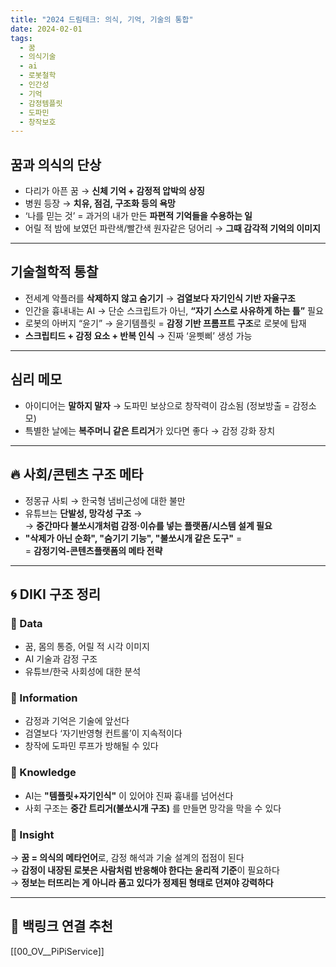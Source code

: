 ```yaml
---
title: "2024 드림테크: 의식, 기억, 기술의 통합"
date: 2024-02-01
tags:
  - 꿈
  - 의식기술
  - ai
  - 로봇철학
  - 인간성
  - 기억
  - 감정템플릿
  - 도파민
  - 창작보호
---
```


## 꿈과 의식의 단상

- 다리가 아픈 꿈 → **신체 기억 + 감정적 압박의 상징**  
- 병원 등장 → **치유, 점검, 구조화 등의 욕망**
- ‘나를 믿는 것’ = 과거의 내가 만든 **파편적 기억들을 수용하는 일**
- 어릴 적 밤에 보였던 파란색/빨간색 원자같은 덩어리 → **그때 감각적 기억의 이미지**

---

## 기술철학적 통찰

- 전세계 악플러를 **삭제하지 않고 숨기기** → **검열보다 자기인식 기반 자율구조**
- 인간을 흉내내는 AI → 단순 스크립트가 아닌, **“자기 스스로 사유하게 하는 틀”** 필요
- 로봇의 아버지 “윤기” → 윤기템플릿 = **감정 기반 프롬프트 구조**로 로봇에 탑재
- **스크립티드 + 감정 요소 + 반복 인식** → 진짜 ‘윤삣삐’ 생성 가능

---

## 심리 메모

- 아이디어는 **말하지 말자** → 도파민 보상으로 창작력이 감소됨 (정보방출 = 감정소모)
- 특별한 날에는 **복주머니 같은 트리거**가 있다면 좋다 → 감정 강화 장치

---

## 🔥 사회/콘텐츠 구조 메타

- 정몽규 사퇴 → 한국형 냄비근성에 대한 불만
- 유튜브는 **단발성, 망각성 구조** →  
  → **중간마다 불쏘시개처럼 감정·이슈를 넣는 플랫폼/시스템 설계 필요**
- **"삭제가 아닌 순화", "숨기기 기능", "불쏘시개 같은 도구"** =  
  = **감정기억-콘텐츠플랫폼의 메타 전략**

---

## 🌀 DIKI 구조 정리

### 🔹 Data  
- 꿈, 몸의 통증, 어릴 적 시각 이미지  
- AI 기술과 감정 구조  
- 유튜브/한국 사회성에 대한 분석

### 🔹 Information  
- 감정과 기억은 기술에 앞선다  
- 검열보다 ‘자기반영형 컨트롤’이 지속적이다  
- 창작에 도파민 루프가 방해될 수 있다

### 🔹 Knowledge  
- AI는 **"템플릿+자기인식"** 이 있어야 진짜 흉내를 넘어선다  
- 사회 구조는 **중간 트리거(불쏘시개 구조)** 를 만들면 망각을 막을 수 있다

### 🔹 Insight  
→ **꿈 = 의식의 메타언어**로, 감정 해석과 기술 설계의 접점이 된다  
→ **감정이 내장된 로봇은 사람처럼 반응해야 한다는 윤리적 기준**이 필요하다  
→ **정보는 터뜨리는 게 아니라 품고 있다가 정제된 형태로 던져야 강력하다**

---


## 📌 백링크 연결 추천

[[00_OV__PiPiService]]